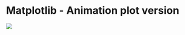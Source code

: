# Matplotlib - Animation plot version

<img src="![ezgif com-gif-maker](https://user-images.githubusercontent.com/72845895/125196204-ed0c2c80-e293-11eb-8b6c-96e11f377dea.gif)">
